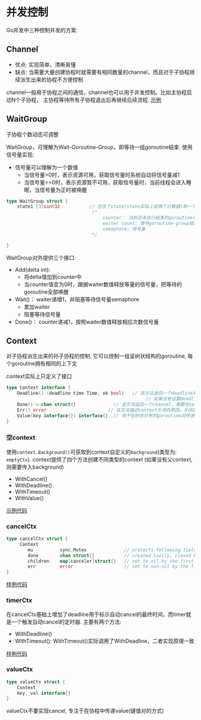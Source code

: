 # 并发控制

Go并发中三种控制并发的方案:

## Channel
- 优点: 实现简单，清晰易懂
- 缺点: 当需要大量创建协程时就需要有相同数量的channel，而且对于子协程继续派生出来的协程不方便控制

channel一般用于协程之间的通信，channel也可以用于并发控制。比如主协程启动N个子协程，
主协程等待所有子协程退出后再继续后续流程. [示例](code/channel.go)

## WaitGroup
子协程个数动态可调整

WaitGroup，可理解为Wait-Goroutine-Group，即等待一组goroutine结束. 使用信号量实现:
* 信号量可以理解为一个数值
    - 当信号量>0时，表示资源可用，获取信号量时系统自动将信号量减1
    - 当信号量==0时，表示资源暂不可用，获取信号量时，当前线程会进入睡眠，当信号量为正时被唤醒

```go
type WaitGroup struct {
    state1 [3]uint32           // 包含了state(state实际上是两个计数器)和一个信号量
                                /*
                                    counter： 当前还未执行结束的goroutine计数器
                                    waiter count: 等待goroutine-group结束的goroutine数量，即有多少个等候者s
                                    semaphore: 信号量
                                */

}
```

WaitGroup对外提供三个接口:
* Add(delta int):
    - 将delta值加到counter中
    - 当counter值变为0时，跟据waiter数值释放等量的信号量，把等待的goroutine全部唤醒
* Wait()： waiter递增1，并阻塞等待信号量semaphore
    - 累加waiter
    - 阻塞等待信号量
* Done()： counter递减1，按照waiter数值释放相应次数信号量

## Context
对子协程派生出来的孙子协程的控制. 它可以控制一组呈树状结构的goroutine, 每个goroutine拥有相同的上下文

context实际上只定义了接口
```go
type Context interface {
    Deadline() (deadline time.Time, ok bool)   // 该方法返回一个deadline和标识是否已设置deadline的bool值，
                                                    // 如果没有设置deadline，则ok == false，此时deadline为一个初始值的time.Time值
    Done() <-chan struct{}              // 该方法返回一个channel，需要在select-case语句中使用，如”case <-context.Done():”
    Err() error                       // 该方法描述context关闭的原因。关闭原因由context实现控制，不需要用户设置
    Value(key interface{}) interface{}  // 用于在树状分布的goroutine间传递信息， 根据key值查询map中的value
}
```

### 空context
使用`context.Background()`可获取到context自定义的`background`(类型为: `emptyCtx`). context提供了四个方法创建不同类型的context
(如果没有父context, 则需要传入background)
* WithCancel()
* WithDeadline()
* WithTimeout()
* WithValue()

[示例代码](code/context.go)


### cancelCtx
```go
type cancelCtx struct {
     Context
        mu          sync.Mutex              // protects following fields
        done        chan struct{}           // created lazily, closed by first cancel call
        children    map[canceler]struct{}   // set to nil by the first cancel call
        err         error                   // set to non-nil by the first cancel call
}
```

[样例代码](code/contextCancel.go)


### timerCtx
在cancelCtx基础上增加了deadline用于标示自动cancel的最终时间，而timer就是一个触发自动cancel的定时器.
主要有两个方法:
* WithDeadline()
* WithTimeout(): WithTimeout()实际调用了WithDeadline，二者实现原理一致

[样例代码](code/contextTimeD.go)


### valueCtx

```go
type valueCtx struct {
    Context
    key, val interface{}
}
```
valueCtx不要实现cancel, 专注于在协程中传递value(键值对的方式)

